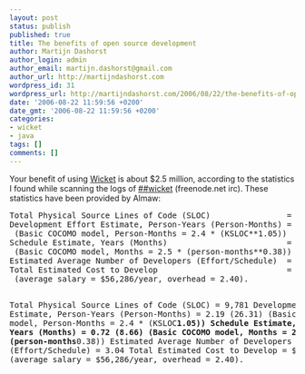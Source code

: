 ```yaml
---
layout: post
status: publish
published: true
title: The benefits of open source development
author: Martijn Dashorst
author_login: admin
author_email: martijn.dashorst@gmail.com
author_url: http://martijndashorst.com
wordpress_id: 31
wordpress_url: http://martijndashorst.com/2006/08/22/the-benefits-of-open-source-development/
date: '2006-08-22 11:59:56 +0200'
date_gmt: '2006-08-22 11:59:56 +0200'
categories:
- wicket
- java
tags: []
comments: []
---
```

<p>Your benefit of using <a href="http://wicketframework.org">Wicket</a> is about $2.5 million, according to the statistics I found while scanning the logs of <a href="//irc.freenode.net/##wicket">##wicket</a> (freenode.net irc). These statistics have  been provided by Almaw:</p>
<pre>Total Physical Source Lines of Code (SLOC)                = 66,028
Development Effort Estimate, Person-Years (Person-Months) = 16.28 (195.40)
 (Basic COCOMO model, Person-Months = 2.4 * (KSLOC**1.05))
Schedule Estimate, Years (Months)                         = 1.55 (18.56)
 (Basic COCOMO model, Months = 2.5 * (person-months**0.38))
Estimated Average Number of Developers (Effort/Schedule)  = 10.53
Total Estimated Cost to Develop                           = $ 2,199,663
 (average salary = $56,286/year, overhead = 2.40).

Total Physical Source Lines of Code (SLOC)                = 9,781
Development Effort Estimate, Person-Years (Person-Months) = 2.19 (26.31)
 (Basic COCOMO model, Person-Months = 2.4 * (KSLOC**1.05))
Schedule Estimate, Years (Months)                         = 0.72 (8.66)
 (Basic COCOMO model, Months = 2.5 * (person-months**0.38))
Estimated Average Number of Developers (Effort/Schedule)  = 3.04
Total Estimated Cost to Develop                           = $ 296,172
 (average salary = $56,286/year, overhead = 2.40).
</pre>
